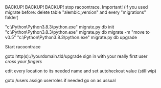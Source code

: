 BACKUP! BACKUP! BACKUP!
stop racoontrace. Important!
(if you used migrate before: delete table "alembic_version" and every "migrations" folder)

"c:\Python\Python3.8.3\python.exe" migrate.py db init
"c:\Python\Python3.8.3\python.exe" migrate.py db migrate -m "move to v0.5"
"c:\Python\Python3.8.3\python.exe" migrate.py db upgrade

Start racoontrace

goto http(s)://yourdomain.tld/upgrade
sign in with your really first user
*cross your fingers*

edit every location to its needed name and set autoheckout value (still wip)

goto /users
assign userroles if needed
go on as ussual